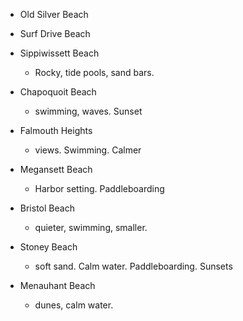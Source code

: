 
- Old Silver Beach
- Surf Drive Beach 

- Sippiwissett Beach 
	- Rocky, tide pools, sand bars.
- Chapoquoit Beach 
	- swimming, waves. Sunset 
- Falmouth Heights 
	- views. Swimming. Calmer 
- Megansett Beach 
	- Harbor setting. Paddleboarding
- Bristol Beach 
	- quieter, swimming, smaller. 
- Stoney Beach 
	- soft sand. Calm water. Paddleboarding. Sunsets 
- Menauhant Beach 
	- dunes, calm water. 

